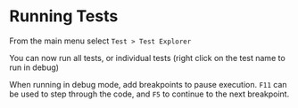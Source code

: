 ﻿# Running Tests

From the main menu select `Test > Test Explorer`

You can now run all tests, or individual tests (right click on the test name to run in debug)

When running in debug mode, add breakpoints to pause execution. `F11` can be used to step through the code, and `F5` to continue to the next breakpoint.